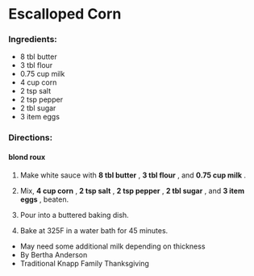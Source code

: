 # Escalloped Corn 

### Ingredients: 
* 8 tbl butter
* 3 tbl flour
* 0.75 cup milk
* 4 cup corn
* 2 tsp salt
* 2 tsp pepper
* 2 tbl sugar
* 3 item eggs

### Directions: 
#### blond roux
1. Make white sauce with **8 tbl butter** , **3 tbl flour** , and **0.75 cup milk** . 


2. Mix, **4 cup corn** , **2 tsp salt** , **2 tsp pepper** , **2 tbl sugar** , and **3 item eggs** , beaten. 
3. Pour into a buttered baking dish. 
4. Bake at 325F in a water bath for 45 minutes. 
* May need some additional milk depending on thickness 
* By Bertha Anderson 
* Traditional Knapp Family Thanksgiving 
